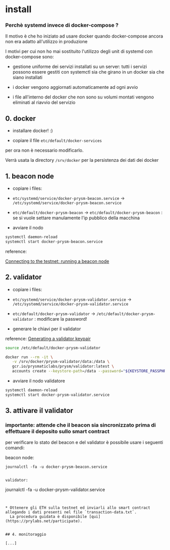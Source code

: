 # install

### Perchè systemd invece di docker-compose ?

Il motivo è che ho iniziato ad usare docker quando docker-compose ancora non era adatto all'utilizzo in produzione

I motivi per cui non ho mai sostituito l'utilizzo degli unit di systemd con docker-compose sono:

* gestione uniforme dei servizi installati su un server: tutti i servizi possono essere gestiti con systemctl sia che girano in un docker sia che siano installati

* i docker vengono aggiornati automaticamente ad ogni avvio

* i file all'interno del docker che non sono su volumi montati vengono eliminati al riavvio del servizio


## 0. docker

* installare docker! :)

* copiare il file `etc/default/docker-services`

per ora non è necessario modificarlo.

Verrà usata la directory `/srv/docker` per la persistenza dei dati dei docker


## 1. beacon node 

* copiare i files:

- `etc/systemd/service/docker-prysm-beacon.service` -> `/etc/systemd/service/docker-prysm-beacon.service`

- `etc/default/docker-prysm-beacon` -> `etc/default/docker-prysm-beacon` : se si vuole settare manulamente l'ip pubblico della macchina

* avviare il nodo

```bash
systemctl daemon-reload
systemctl start docker-prysm-beacon.service
```

reference:

[Connecting to the testnet: running a beacon node](https://docs.prylabs.network/docs/install/lin/docker#connecting-to-the-testnet-running-a-beacon-node)


## 2. validator

* copiare i files:

- `etc/systemd/service/docker-prysm-validator.service` -> `/etc/systemd/service/docker-prysm-validator.service`

- `etc/default/docker-prysm-validator` -> `/etc/default/docker-prysm-validator` : modificare la password!


* generare le chiavi per il validator

reference: [Generating a validator keypair](https://docs.prylabs.network/docs/install/lin/activating-a-validator#step-3a-generating-a-validator-keypair)

```bash
source /etc/default/docker-prysm-validator

docker run --rm -it \
   -v /srv/docker/prysm-validator/data:/data \
   gcr.io/prysmaticlabs/prysm/validator:latest \
   accounts create --keystore-path=/data --password="${KEYSTORE_PASSPHRASE}" | tee transaction-data.txt
```

* avviare il nodo validatore

```bash
systemctl daemon-reload
systemctl start docker-prysm-validator.service
```

## 3. attivare il validator

### importante: attende che il beacon sia sincronizzato prima di effettuare il deposito sullo smart contract

per verificare lo stato del beacon e del validator è possibile usare i seguenti comandi:

beacon node:
```
journalctl -fa -u docker-prysm-beacon.service


validator:
```
journalctl -fa -u docker-prysm-validator.service
```


* Ottenere gli ETH sulla testnet ed inviarli allo smart contract allegando i dati presenti nel file `transaction-data.txt`. 
  La procedura guidata è disponibile [qui](https://prylabs.net/participate).


## 4. monitoraggio

[...]